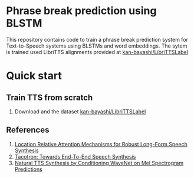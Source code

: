 # Phrase break prediction using BLSTM

This repository contains code to train a phrase break prediction system for Text-to-Speech systems using BLSTMs and word embeddings. The sytem is trained used LibriTTS alignments provided at [kan-bayashi/LibriTTSLabel](https://github.com/kan-bayashi/LibriTTSLabel)
 

# Quick start
## Train TTS from scratch
1. Download and the dataset [kan-bayashi/LibriTTSLabel](https://github.com/kan-bayashi/LibriTTSLabel)


## References

1. [Location Relative Attention Mechanisms for Robust Long-Form Speech Synthesis](https://arxiv.org/pdf/1910.10288.pdf)
2. [Tacotron: Towards End-To-End Speech Synthesis](https://arxiv.org/pdf/1703.10135.pdf)
3. [Natural TTS Synthesis by Conditioning WaveNet on Mel Spectrogram Predictions](https://arxiv.org/pdf/1712.05884.pdf)
